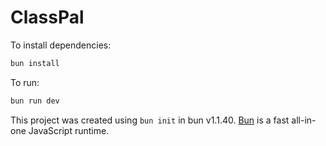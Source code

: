 # ClassPal

To install dependencies:

```bash
bun install
```

To run:

```bash
bun run dev
```

This project was created using `bun init` in bun v1.1.40. [Bun](https://bun.sh) is a fast all-in-one JavaScript runtime.
